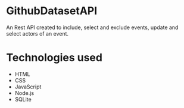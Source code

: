 # GithubDatasetAPI

An Rest API created to include, select and exclude events, update and select actors of an event.

# Technologies used
- HTML
- CSS
- JavaScript
- Node.js
- SQLite
